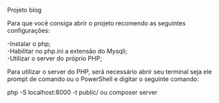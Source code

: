 Projeto blog

Para que você consiga abrir o projeto recomendo as seguintes configurações:

-Instalar o php;<br>
-Habilitar no php.ini a extensão do Mysqli;<br>
-Utilizar o server do próprio PHP;<br>

Para utilizar o server do PHP, será necessário abrir seu terminal seja ele prompt de comando ou o PowerShell e digitar o seguinte comando:

php -S localhost:8000 -t public/ ou composer server
